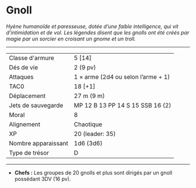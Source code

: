 # Gnoll


*Hyène humanoïde et paresseuse, dotée d’une faible intelligence, qui vit
d’intimidation et de vol. Les légendes disent que les gnolls ont été
créés par magie par un sorcier en croisant un gnome et un troll.*

-----

|                     |                                    |
| ------------------- | ---------------------------------- |
| Classe d'armure     | 5 \[14\]                           |
| Dés de vie          | 2 (9 pv)                           |
| Attaques            | 1 × arme (2d4 ou selon l’arme + 1) |
| TAC0                | 18 \[+1\]                          |
| Déplacement         | 27 m (9 m)                         |
| Jets de sauvegarde  | MP 12 B 13 PP 14 S 15 SSB 16 (2)   |
| Moral               | 8                                  |
| Alignement          | Chaotique                          |
| XP                  | 20 (leader: 35)                    |
| Nombre apparaissant | 1d6 (3d6)                          |
| Type de trésor      | D                                  |

-----

  - **Chefs :** Les groupes de 20 gnolls et plus sont dirigés par un
    gnoll possédant 3DV (16 pv).